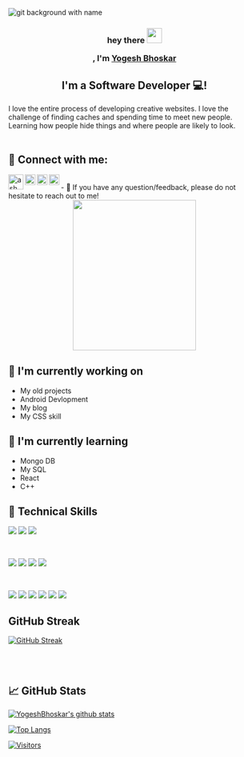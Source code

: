 <!-- <p align="center">
  <a href="https://www.yushi.dev/" target="_blank" rel="noreferrer"><img src="https://user-images.githubusercontent.com/75753187/123350185-74ce0900-d528-11eb-848d-d92955dbb944.png" alt="my banner"></a>
 <img  src="https://gust-production.s3.amazonaws.com/uploads/investor_group/panoramic_image/63871/linkedin-background-ki.png" alt="Image" width="100%" height="220" >
</p>
 -->

![git background with name](https://i0.wp.com/healthyresumes.com/wp-content/uploads/2022/01/LinkedIn-Background-Photo-23-1.png?resize=1024%2C256&ssl=1)
<h3 align="center">
  hey there
  <img src="https://media.giphy.com/media/hvRJCLFzcasrR4ia7z/giphy.gif" width="30px"/>
 

, I'm <a href="https://ashwini-bhoskar.vercel.app/" target="_blank" rel="noreferrer">Yogesh Bhoskar</a> 
</h3>

<h2 align="center">
I'm a Software Developer 💻!
</h2> 
I love the entire process of developing creative websites. I love the challenge of finding caches and spending time to meet new people. Learning how people hide things and where people are likely to look.
<br/>
<br/>


## 🤝 Connect with me:
<a href="mailto:connect.yogesh.bhoskar2512@gmail.com"><img align="left" src="https://tse3.mm.bing.net/th?id=OIP.0kcEw5qofArBqRzSIfKs5gHaFj&pid=Api&P=0" alt="ashwini bhoskar | Email" width="30px"/></a>

<a href="https://www.linkedin.com/in/yogesh-bhoskar-249579252/"><img align="left" src="https://raw.githubusercontent.com/yushi1007/yushi1007/main/images/linkedin.svg" alt="ashwini bhoskar | LinkedIn" width="21px"/></a>
<a href="https://@yogesh.bhoskar2512/"><img align="left" src="https://raw.githubusercontent.com/yushi1007/yushi1007/main/images/medium.svg" alt="ashwini bhoskar | Medium" width="21px"/></a>
<a href="https://twitter.com/YogeshBhoskar3"><img align="left" src="https://tse3.mm.bing.net/th?id=OIP.8t2ydpWT5lXHLfQqPNk6ugHaGB&pid=Api&P=0" alt="ashwini bhoskar | twitter" width="21px"/></a>

</br>
- 💬 If you have any question/feedback, please do not hesitate to reach out to me!

<br/>
<div align="center">
  <img src="https://www.leidos.com/sites/g/files/zoouby166/files/styles/scale_narrow/public/Leidos_Softskills.gif?itok=lnbIVtrq" width="70%" height="300"/>
</div>


## 🔭 I'm currently working on

- My old projects
- Android Devlopment
- My blog
- My CSS skill

## 🌱 I'm currently learning

- Mongo DB
- My SQL
- React
- C++

## 💼 Technical Skills

![](https://img.shields.io/badge/Code-React-informational?style=flat&logo=react&color=61DAFB)
![](https://img.shields.io/badge/Code-JavaScript-informational?style=flat&logo=JavaScript&color=F7DF1E)
![](https://img.shields.io/badge/Code-HTML5-informational?style=flat&logo=HTML5&color=E34F26)

</br>

![](https://img.shields.io/badge/Style-Bootstrap-informational?style=flat&logo=Bootstrap&color=7952B3)
![](https://img.shields.io/badge/Style-Chakra-informational?style=flat&logo=Chakra&color=1572B6)
![](https://img.shields.io/badge/Style-CSS3-informational?style=flat&logo=CSS3&color=1572B6)
![](https://img.shields.io/badge/Style-styled--components-informational?style=flat&logo=styled-components&color=DB7093)


</br>

![](https://img.shields.io/badge/Tools-Vercel-informational?style=flat&logo=Vercel&color=F24E1E)
![](https://img.shields.io/badge/Tools-NPM-informational?style=flat&logo=NPM&color=CB3837)
![](https://img.shields.io/badge/Tools-Heroku-informational?style=flat&logo=Heroku&color=430098)
![](https://img.shields.io/badge/Tools-Netlify-informational?style=flat&logo=netlify&color=00C7B7)
![](https://img.shields.io/badge/Tools-Git-informational?style=flat&logo=Git&color=F05032)
![](https://img.shields.io/badge/Tools-GitHub-informational?style=flat&logo=GitHub&color=181717)



<!-- <div>
  <img src="https://github.com/devicons/devicon/blob/master/icons/java/java-original-wordmark.svg" title="Java" alt="Java" width="40" height="40"/>&nbsp;
  <img src="https://github.com/devicons/devicon/blob/master/icons/react/react-original-wordmark.svg" title="React" alt="React" width="40" height="40"/>&nbsp;
  <img src="https://github.com/devicons/devicon/blob/master/icons/spring/spring-original-wordmark.svg" title="Spring" alt="Spring" width="40" height="40"/>&nbsp;
  <img src="https://github.com/devicons/devicon/blob/master/icons/materialui/materialui-original.svg" title="Material UI" alt="Material UI" width="40" height="40"/>&nbsp;
  <img src="https://github.com/devicons/devicon/blob/master/icons/flutter/flutter-original.svg" title="Flutter" alt="Flutter" width="40" height="40"/>&nbsp;
  <img src="https://github.com/devicons/devicon/blob/master/icons/redux/redux-original.svg" title="Redux" alt="Redux " width="40" height="40"/>&nbsp;
  <img src="https://github.com/devicons/devicon/blob/master/icons/css3/css3-plain-wordmark.svg"  title="CSS3" alt="CSS" width="40" height="40"/>&nbsp;
  <img src="https://github.com/devicons/devicon/blob/master/icons/html5/html5-original.svg" title="HTML5" alt="HTML" width="40" height="40"/>&nbsp;
  <img src="https://github.com/devicons/devicon/blob/master/icons/javascript/javascript-original.svg" title="JavaScript" alt="JavaScript" width="40" height="40"/>&nbsp;
  <img src="https://github.com/devicons/devicon/blob/master/icons/firebase/firebase-plain-wordmark.svg" title="Firebase" alt="Firebase" width="40" height="40"/>&nbsp;
  <img src="https://github.com/devicons/devicon/blob/master/icons/gatsby/gatsby-original.svg" title="Gatsby"  alt="Gatsby" width="40" height="40"/>&nbsp;
  <img src="https://github.com/devicons/devicon/blob/master/icons/mysql/mysql-original-wordmark.svg" title="MySQL"  alt="MySQL" width="40" height="40"/>&nbsp;
  <img src="https://github.com/devicons/devicon/blob/master/icons/nodejs/nodejs-original-wordmark.svg" title="NodeJS" alt="NodeJS" width="40" height="40"/>&nbsp;
  <img src="https://github.com/devicons/devicon/blob/master/icons/amazonwebservices/amazonwebservices-plain-wordmark.svg" title="AWS" alt="AWS" width="40" height="40"/>&nbsp;
  <img src="https://github.com/devicons/devicon/blob/master/icons/git/git-original-wordmark.svg" title="Git" **alt="Git" width="40" height="40"/>
</div> -->

## GitHub Streak

[![GitHub Streak](http://github-readme-streak-stats.herokuapp.com?user=YogeshBhoskar&theme=dark&background=000000)](https://git.io/streak-stats)

</br>



 





</br>

## 📈 GitHub Stats 

[![YogeshBhoskar's github stats](https://github-readme-stats.vercel.app/api?username=YogeshBhoskar)](https://github.com/YogeshBhoskar)

[![Top Langs](https://github-readme-stats.vercel.app/api/top-langs/?username=YogeshBhoskar&layout=compact)](https://github.com/YogeshBhoskar)

[![Visitors](https://visitor-badge.glitch.me/badge?page_id=YogeshBhoskar.YogeshBhoskar)](https://www.yushi.dev/)
